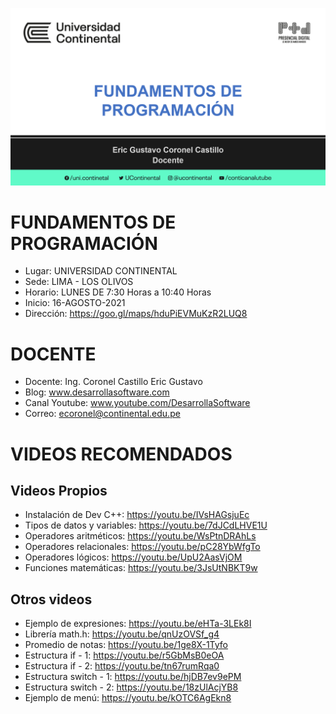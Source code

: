 ![FUNDAMENTOS DE PROGRAMACIÓN](https://raw.githubusercontent.com/gcoronelc/UC-2020-20-15795/main/img/curso.png)

# FUNDAMENTOS DE PROGRAMACIÓN

- Lugar: UNIVERSIDAD CONTINENTAL
- Sede: LIMA - LOS OLIVOS
- Horario: LUNES DE 7:30 Horas a 10:40 Horas
- Inicio: 16-AGOSTO-2021
- Dirección: https://goo.gl/maps/hduPiEVMuKzR2LUQ8


# DOCENTE

- Docente: Ing.  Coronel Castillo Eric Gustavo
- Blog: www.desarrollasoftware.com
- Canal Youtube: www.youtube.com/DesarrollaSoftware
- Correo: ecoronel@continental.edu.pe


# VIDEOS RECOMENDADOS

## Videos Propios

- Instalación de Dev C++: https://youtu.be/IVsHAGsjuEc
- Tipos de datos y variables: https://youtu.be/7dJCdLHVE1U
- Operadores aritméticos: https://youtu.be/WsPtnDRAhLs
- Operadores relacionales: https://youtu.be/pC28YbWfgTo
- Operadores lógicos: https://youtu.be/UpU2AasVjOM
- Funciones matemáticas: https://youtu.be/3JsUtNBKT9w


## Otros videos

- Ejemplo de expresiones: https://youtu.be/eHTa-3LEk8I
- Librería math.h: https://youtu.be/qnUzOVSf_g4
- Promedio de notas: https://youtu.be/1ge8X-1Tyfo
- Estructura if - 1: https://youtu.be/r5GbMsB0eOA
- Estructura if - 2: https://youtu.be/tn67rumRqa0
- Estructura switch - 1: https://youtu.be/hjDB7ev9ePM
- Estructura switch - 2: https://youtu.be/18zUlAcjYB8
- Ejemplo de menú: https://youtu.be/kOTC6AgEkn8

